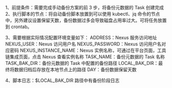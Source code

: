1、前提条件：需要完成手动备份方案的前 3 步，将备份元数据的 Task 创建完成
2、执行脚本的节点：将自动备份脚本放置到可以使用 kubectl、jq 命令的节点中，另外建议设置保留天数，备份数据过多会导致磁盘占用率过大。可将任务放置到 crontab。

3、需要根据实际情况配置环境变量如下：
ADDRESS：Nexus 服务访问地址
NEXUS_USER：Nexus 访问用户名
NEXUS_PASSWORD：Nexus 访问用户名对应密码
NEXUS_INSTANCE_NAME：Nexus 实例名称，可通过在平台页面，工具链集成页面，点击 Nexus 查看实例名称
TASK_NAME：备份元数据的 Task 名称
TASK_BAK_DIR：备份元数据的 Task 中配置的备份路径
LOCAL_BAK_DIR：最终将数据归档后存放在本地节点上的路径
DAY：备份数据保留天数

4、脚本日志：$LOCAL_BAK_DIR 路径中有备份阶段日志

